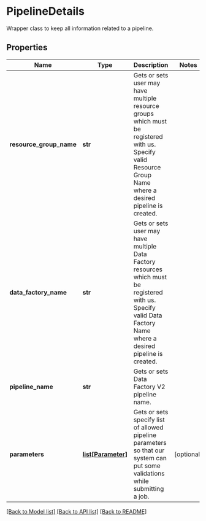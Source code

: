 # PipelineDetails

Wrapper class to keep all information related to a pipeline.
## Properties
Name | Type | Description | Notes
------------ | ------------- | ------------- | -------------
**resource_group_name** | **str** | Gets or sets user may have multiple resource groups which must be registered with us.  Specify valid Resource Group Name where a desired pipeline is created. | 
**data_factory_name** | **str** | Gets or sets user may have multiple Data Factory resources which must be registered with us.  Specify valid Data Factory Name where a desired pipeline is created. | 
**pipeline_name** | **str** | Gets or sets Data Factory V2 pipeline name. | 
**parameters** | [**list[Parameter]**](Parameter.md) | Gets or sets specify list of allowed pipeline parameters  so that our system can put some validations while submitting a job. | [optional] 

[[Back to Model list]](../README.md#documentation-for-models) [[Back to API list]](../README.md#documentation-for-api-endpoints) [[Back to README]](../README.md)


